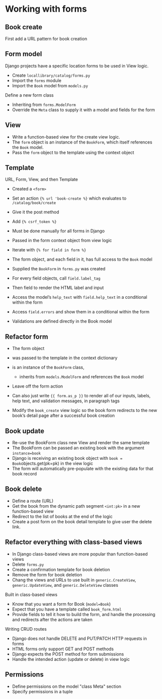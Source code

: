 # Working with forms

## Book create

First add a URL pattern for book creation

## Form model

Django projects have a specific location forms to be used in View logic.

- Create `locallibrary/catalog/forms.py`
- Import the `forms` module
- Import the `Book` model from `models.py`

Define a new form class

- Inheriting from `forms.ModelForm`
- Override the `Meta` class to supply it with a model and fields for the form

## View

- Write a function-based view for the create view logic.
- The `form` object is an instance of the `BookForm`, which itself references the `Book` model.
- Pass the `form` object to the template using the context object

## Template

URL, Form, View, and then Template

- Created a `<form>`
- Set an action `{% url 'book-create %}` which evaluates to `/catalog/book/create`
- Give it the post method

- Add `{% csrf_token %}`
- Must be done manually for all forms in Django

- Passed in the form context object from view logic
- Iterate with `{% for field in form %}`

- The form object, and each field in it, has full access to the `Book` model
- Supplied the `BookForm` in `forms.py` was created

- For every field objects, call `field.label_tag`
- Then field to render the HTML label and input

- Access the model’s `help_text` with `field.help_text` in a conditional within the form

- Access `field.errors` and show them in a conditional within the form

- Validations are defined directly in the Book model

## Refactor form

- The form object
- was passed to the template in the context dictionary
- is an instance of the `BookForm` class, 
  - inherits from `models.ModelForm` and references the `Book` model

- Leave off the form action
- Can also just write `{{ form.as_p }}` to render all of our inputs, labels, help text, and validation messages, in paragraph tags

- Modify the `book_create` view logic so the book form redirects to the new book’s detail page after a successful book creation

## Book update

- Re-use the BookForm class new View and render the same template
- The BookForm can be passed an existing book with the argument `instance=book`
- Django is receiving an existing book object with `book = Book`objects.get(pk=pk) in the view logic
- The form will automatically pre-populate with the existing data for that book record

## Book delete

- Define a route (URL)
- Get the book from the dynamic path segment `<int:pk>` in a new function-based view
- Redirect to the list of books at the end of the logic
- Create a post form on the book detail template to give user the delete link.

## Refactor everything with class-based views

- In Django class-based views are more popular than function-based views
- Delete `forms.py`
- Create a confirmation template for book deletion
- Remove the form for book deletion
- Chang the views and URLs to use built in `generic.CreateView`, `generic.UpdateView`, and `generic.DeleteView` classes

Built in class-based views

- Know that you want a form for Book (`model=Book`)
- Expect that you have a template called `book_form.html`
- Provide fields to tell it how to build the form, and handle the processing and redirects after the actions are taken

Writing CRUD routes

- Django does not handle DELETE and PUT/PATCH HTTP requests in forms
- HTML forms only support GET and POST methods
- Django expects the POST method for form submissions
- Handle the intended action (update or delete) in view logic

## Permissions

- Define permissions on the model "class Meta" section
- Specify permissions in a tuple

